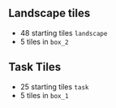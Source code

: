 ## Landscape tiles
* 48 starting tiles `landscape`
* 5 tiles in `box_2`


## Task Tiles
* 25 starting tiles `task`
* 5 tiles in `box_1`

